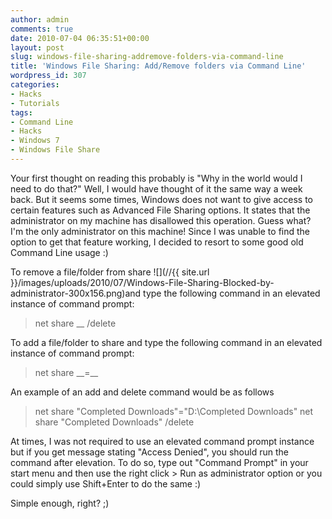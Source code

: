 ```yaml
---
author: admin
comments: true
date: 2010-07-04 06:35:51+00:00
layout: post
slug: windows-file-sharing-addremove-folders-via-command-line
title: 'Windows File Sharing: Add/Remove folders via Command Line'
wordpress_id: 307
categories:
- Hacks
- Tutorials
tags:
- Command Line
- Hacks
- Windows 7
- Windows File Share
---
```


Your first thought on reading this probably is "Why in the world would I need to do that?" Well, I would have thought of it the same way a week back. But it seems some times, Windows does not want to give access to certain features such as Advanced File Sharing options. It states that the administrator on my machine has disallowed this operation. Guess what? I'm the only administrator on this machine! Since I was unable to find the option to get that feature working, I decided to resort to some good old Command Line usage :)

To remove a file/folder from share ![](//{{ site.url }}/images/uploads/2010/07/Windows-File-Sharing-Blocked-by-administrator-300x156.png)and type the following command in an elevated instance of command  prompt:


<blockquote>net share _<shareName>_ /delete</blockquote>


To add a file/folder to share and type the following command in an elevated instance of command prompt:


<blockquote>net share _<shareName>_=_<pathToSharedFile>_</blockquote>


An example of an add and delete command would be as follows


<blockquote>net share "Completed Downloads"="D:\Completed Downloads"
net share "Completed Downloads" /delete</blockquote>


At times, I was not required to use an elevated command prompt instance but if you get message stating "Access Denied", you should run the command after elevation. To do so, type out "Command Prompt" in your start menu and then use the right click > Run as administrator option or you could simply use Shift+Enter to do the same :)

Simple enough, right? ;)
